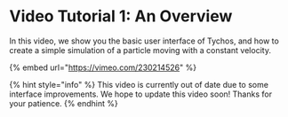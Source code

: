 # Video Tutorial 1: An Overview

In this video, we show you the basic user interface of Tychos, and how to create a simple simulation of a particle moving with a constant velocity.

{% embed url="https://vimeo.com/230214526" %}

{% hint style="info" %}
This video is currently out of date due to some interface improvements. We hope to update this video soon! Thanks for your patience.
{% endhint %}



